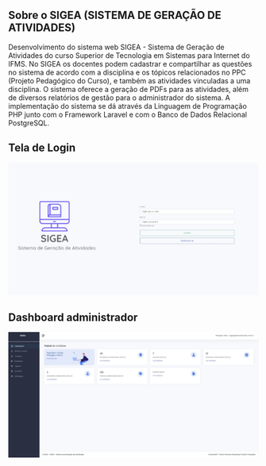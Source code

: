 
## Sobre o SIGEA (SISTEMA DE GERAÇÃO DE ATIVIDADES)
Desenvolvimento do sistema web SIGEA - Sistema de Geração de Atividades do curso Superior de Tecnologia em Sistemas para Internet do IFMS. No SIGEA os docentes podem cadastrar e compartilhar as questões no sistema de acordo com a disciplina e os tópicos relacionados no PPC (Projeto Pedagógico do Curso), e também as atividades vinculadas a uma disciplina. O sistema oferece a geração de PDFs para as atividades, além de diversos relatórios de gestão para o administrador do sistema. A implementação do sistema se dá através da Linguagem de Programação PHP junto com o Framework Laravel e com o Banco de Dados Relacional PostgreSQL.

## Tela de Login

![Login](public/img/readme/login.JPG)


## Dashboard administrador

![Dashboard](public/img/readme/dashboard-sigea.JPG)

